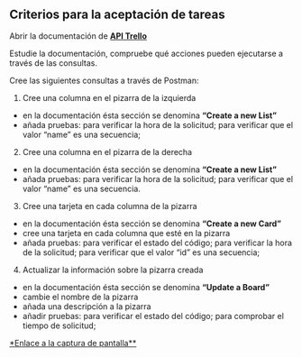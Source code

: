 <div class="theme-doc-markdown markdown"><header><h1></h1></header><h2 class="anchor anchorWithHideOnScrollNavbar_R0VQ" id="criterios-para-la-aceptación-de-tareas">Criterios para la aceptación de tareas<a class="hash-link" href="#criterios-para-la-aceptación-de-tareas" title="Enlace directo al encabezado">​</a></h2><p>Abrir la documentación de <a href="https://developer.atlassian.com/cloud/trello/rest/api-group-actions" target="_blank" rel="noopener noreferrer"><strong>API Trello</strong></a></p><p>Estudie la documentación, compruebe qué acciones pueden ejecutarse a través de las consultas.</p><p>Cree las siguientes consultas a través de Postman:</p><ol><li>Cree una columna en el pizarra de la izquierda</li></ol><ul><li>en la documentación ésta sección se denomina <strong>“Create a new List”</strong></li><li>añada pruebas: para verificar la hora de la solicitud; para verificar que el valor “name” es una secuencia;</li></ul><ol start="2"><li>Cree una columna en el pizarra de la derecha</li></ol><ul><li>en la documentación ésta sección se denomina <strong>“Create a new List”</strong></li><li>añada pruebas: para verificar la hora de la solicitud; para verificar que el valor “name” es una secuencia.</li></ul><ol start="3"><li>Cree una tarjeta en cada columna de la pizarra</li></ol><ul><li>en la documentación ésta sección se denomina <strong>“Create a new Card”</strong></li><li>cree una tarjeta en cada columna que esté en la pizarra</li><li>añada pruebas: para verificar el estado del código; para verificar la hora de la solicitud; para verificar que el valor “id” es una secuencia; </li></ul><ol start="4"><li>Actualizar la información sobre la pizarra creada</li></ol><ul><li>en la documentación ésta sección se denomina <strong>“Update a Board”</strong></li><li>cambie el nombre de la pizarra</li><li>añada una descripción a la pizarra</li><li>añadir pruebas: para verificar el estado del código; para comprobar el tiempo de solicitud;</li></ul><p><a href="https://drive.google.com/file/d/1k5G_3Mm6XeoFnlJj_Jo1k6ahCH0Os1yH/view?usp=share_link" target="_blank" rel="noopener noreferrer">*Enlace a la captura de pantalla**</a></p></div>